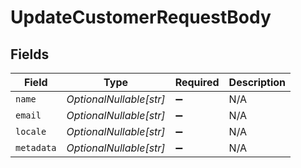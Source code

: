 # UpdateCustomerRequestBody


## Fields

| Field                   | Type                    | Required                | Description             |
| ----------------------- | ----------------------- | ----------------------- | ----------------------- |
| `name`                  | *OptionalNullable[str]* | :heavy_minus_sign:      | N/A                     |
| `email`                 | *OptionalNullable[str]* | :heavy_minus_sign:      | N/A                     |
| `locale`                | *OptionalNullable[str]* | :heavy_minus_sign:      | N/A                     |
| `metadata`              | *OptionalNullable[str]* | :heavy_minus_sign:      | N/A                     |
